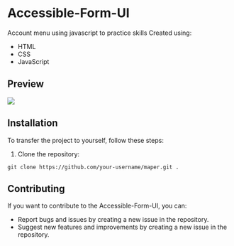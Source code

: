 # Accessible-Form-UI

Account menu using javascript to practice skills
Created using:
- HTML
- CSS
- JavaScript

## Preview

![](http://i.imgur.com/OUkLi.gif)

## Installation

To transfer the project to yourself, follow these steps:

1. Clone the repository:

```
git clone https://github.com/your-username/maper.git .
```

## Contributing

If you want to contribute to the Accessible-Form-UI, you can:

- Report bugs and issues by creating a new issue in the repository.
- Suggest new features and improvements by creating a new issue in the repository.

